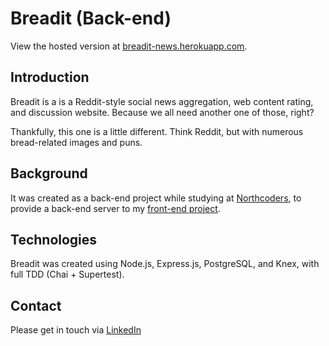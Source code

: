 # Breadit (Back-end)

View the hosted version at [breadit-news.herokuapp.com](https://breadit-news.herokuapp.com).

## Introduction

Breadit is a is a Reddit-style social news aggregation, web content rating, and discussion website. Because we all need another one of those, right?

Thankfully, this one is a little different. Think Reddit, but with numerous bread-related images and puns.

## Background

It was created as a back-end project while studying at [Northcoders](https://www.northcoders.com), to provide a back-end server to my [front-end project](https://github.com/PaulBondUK/breadit-news-frontend).

## Technologies

Breadit was created using Node.js, Express.js, PostgreSQL, and Knex, with full TDD (Chai + Supertest).

## Contact

Please get in touch via [LinkedIn](https://www.linkedin.com/in/paulbondmcr/)
